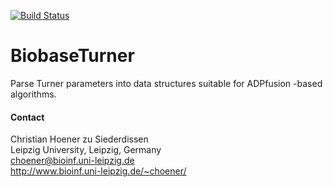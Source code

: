 [![Build Status](https://travis-ci.org/choener/BiobaseTurner.svg?branch=master)](https://travis-ci.org/choener/BiobaseTurner)

# BiobaseTurner

Parse Turner parameters into data structures suitable for ADPfusion -based
algorithms.



#### Contact

Christian Hoener zu Siederdissen  
Leipzig University, Leipzig, Germany  
choener@bioinf.uni-leipzig.de  
http://www.bioinf.uni-leipzig.de/~choener/  

